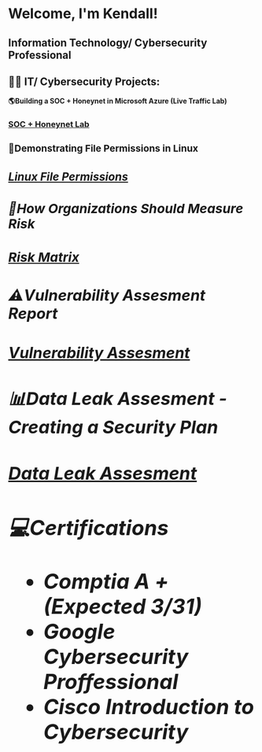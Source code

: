 <h1>Welcome, I'm Kendall! 
<h2> Information Technology/ Cybersecurity Professional
  
<h2>👨‍💻 IT/ Cybersecurity Projects:</h2>
<b>🌎Building a SOC + Honeynet in Microsoft Azure (Live Traffic Lab)</b><i></i>
<h3><a href = "https://github.com/kendalldollarton/SOC-Honeynet-Project">SOC + Honeynet Lab<a/><h3/>

<b>📁Demonstrating File Permissions in Linux</b> <b><i>
<h3><a href = "https://github.com/kendalldollarton/Linux-Demonstrating-File-permissions/blob/9d5faa64dc926e54b5e20c4c2f1932962fdaa139/File%20permissions%20in%20Linux.pdf">Linux File Permissions<a/><h3/>

<b>📐How Organizations Should Measure Risk</b>

<h3><a href = "https://github.com/kendalldollarton/kendalldollarton/files/14336175/Risk.register.assignment.pdf">Risk Matrix<a/><h3/>

<b>⚠️Vulnerability Assesment Report</b>

<h3><a href = "https://github.com/kendalldollarton/kendalldollarton/files/14336442/Vulnerability.assessment.report.pdf">Vulnerability Assesment<a/><h3/>

<b>📊Data Leak Assesment - Creating a Security Plan</b>

<h3><a href = "https://github.com/kendalldollarton/kendalldollarton/files/14336610/Data.leak.worksheet.pdf">Data Leak Assesment<a/><h3/>


<b>💻Certifications</b><i>
- Comptia A + (Expected 3/31)
- Google Cybersecurity Proffessional
- Cisco Introduction to Cybersecurity 
